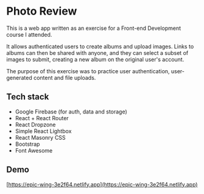 # Photo Review

This is a web app written as an exercise for a Front-end Development course I attended.

It allows authenticated users to create albums and upload images. Links to albums can then be shared with anyone, and they can select a subset of images to submit, creating a new album on the original user's account.

The purpose of this exercise was to practice user authentication, user-generated content and file uploads.

## Tech stack

- Google Firebase (for auth, data and storage)
- React + React Router
- React Dropzone
- Simple React Lightbox
- React Masonry CSS
- Bootstrap
- Font Awesome

## Demo

[https://epic-wing-3e2f64.netlify.app](https://epic-wing-3e2f64.netlify.app)
